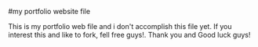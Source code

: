 #my portfolio website file

This is my portfolio web file and i don't accomplish this file yet.
If you interest this and like to fork, fell free guys!.
Thank you and Good luck guys!
